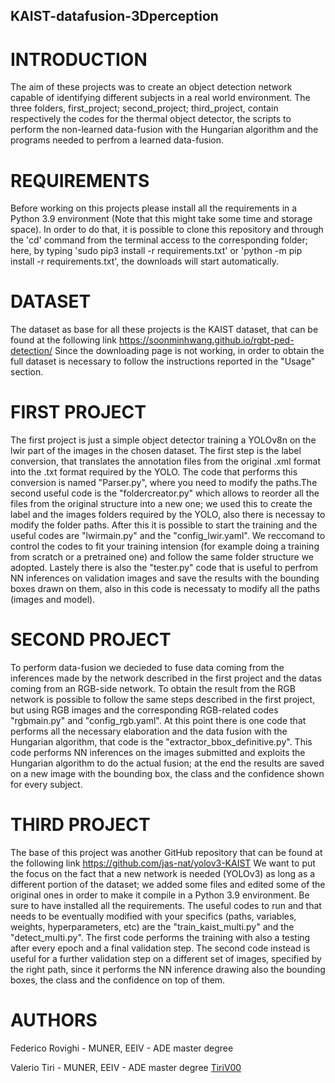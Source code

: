 ## KAIST-datafusion-3Dperception

# INTRODUCTION

The aim of these projects was to create an object detection network capable of identifying different subjects in a real world environment.
The three folders, first_project; second_project; third_project, contain respectively the codes for the thermal object detector, the 
scripts to perform the non-learned data-fusion with the Hungarian algorithm and the programs needed to perfrom a learned data-fusion.

# REQUIREMENTS

Before working on this projects please install all the requirements in a Python 3.9 environment (Note that this might take some time 
and storage space). In order to do that, it is possible to clone this repository and through the 'cd' command from the terminal access to the 
corresponding folder; here, by typing 'sudo pip3 install -r requirements.txt' or  'python -m pip install -r requirements.txt', the downloads 
will start automatically.

# DATASET

The dataset as base for all these projects is the KAIST dataset, that can be found at the following link https://soonminhwang.github.io/rgbt-ped-detection/
Since the downloading page is not working, in order to obtain the full dataset is necessary to follow the instructions reported in the 
"Usage" section.

# FIRST PROJECT

The first project is just a simple object detector training a YOLOv8n on the lwir part of the images in the chosen dataset. The first step is the 
label conversion, that translates the annotation files from the original .xml format into the .txt format required by the YOLO. The code that 
performs this conversion is named "Parser.py", where you need to modify the paths.The second useful code is the "foldercreator.py" which allows to 
reorder all the files from the original structure into a new one; we used this to create the label and the images folders required by the YOLO,
also there is necessay to modify the folder paths. After this it is possible to start the training and the useful codes are "lwirmain.py" and the
"config_lwir.yaml". We reccomand to control the codes to fit your training intension (for example doing a training from scratch or a pretrained
one) and follow the same folder structure we adopted. Lastely there is also the "tester.py" code that is useful to perfrom NN inferences on
validation images and save the results with the bounding boxes drawn on them, also in this code is necessaty to modify all the paths (images and
model).

# SECOND PROJECT

To perform data-fusion we decieded to fuse data coming from the inferences made by the network described in the first project and the datas coming
from an RGB-side network. To obtain the result from the RGB network is possible to follow the same steps described in the first project, but using 
RGB images and the corresponding RGB-related codes "rgbmain.py" and "config_rgb.yaml". At this point there is one code that performs all the
necessary elaboration and the data fusion with the Hungarian algorithm, that code is the "extractor_bbox_definitive.py". This code performs NN
inferences on the images submitted and exploits the Hungarian algorithm to do the actual fusion; at the end the results are saved on a new image
with the bounding box, the class and the confidence shown for every subject.

# THIRD PROJECT

The base of this project was another GitHub repository that can be found at the following link https://github.com/jas-nat/yolov3-KAIST
We want to put the focus on the fact that a new network is needed (YOLOv3) as long as a different portion of the dataset; we added some files
and edited some of the original ones in order to make it compile in a Python 3.9 environment. Be sure to have installed all the requirements.
The useful codes to run and that needs to be eventually modified with your specifics (paths, variables, weights, hyperparameters, etc) are the
"train_kaist_multi.py" and the "detect_multi.py". The first code performs the training with also a testing after every epoch and a final validation
step. The second code instead is useful for a further validation step on a different set of images, specified by the right path, since it
performs the NN inference drawing also the bounding boxes, the class and the confidence on top of them.

# AUTHORS

Federico Rovighi - MUNER, EEIV - ADE master degree

Valerio Tiri - MUNER, EEIV - ADE master degree [TiriV00](https://github.com/TiriV00)
